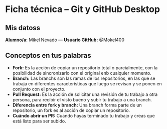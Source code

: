 # Ficha técnica – Git y GitHub Desktop

## Mis datoss
**Alumno/a:** Mikel Nevado — **Usuario GitHub:** @Mokel400

## Conceptos en tus palabras
- **Fork:**  Es la acción de copiar un repositorio total o parcialmente, con la posibilidad de sincronizarlo con el original enb cualquier momento.
- **Branch:**  Las branchs son las ramas de los repositorios, en las que se trabaja en diferentes características que luego se revisan y se ponen en conjunto con el proyecto.
- **Pull Request:** Es la acción de solicitar una revisión de tu trabajo a otra persona, para recibir el visto bueno y subir tu trabajo a una branch.
- **Diferencia entre fork y branch:** Una branch forma parte de un repositorio, un fork es al acción de copiar un repositorio. 
- **Cuándo abrir un PR:**  Cuando hayas terminado tu trabajo y creas que está listo para ser subido.